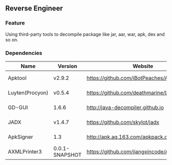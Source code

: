 ## Reverse Engineer

### Feature

Using third-party tools to decompile package like jar, aar, war, apk, dex and so on.

### Dependencies

| Name            | Version        | Website                                        | License    |
|-----------------|----------------|------------------------------------------------|------------|
| Apktool         | v2.9.2         | <https://github.com/iBotPeaches/Apktool>       | Apache 2.0 |
| Luyten(Procyon) | v0.5.4         | <https://github.com/deathmarine/Luyten>        | Apache 2.0 |
| GD-GUI          | 1.6.6          | <http://java-decompiler.github.io>             | GNU GPL v3 |
| JADX            | v1.4.7         | <https://github.com/skylot/jadx>               | Apache 2.0 |
| ApkSigner       | 1.3            | <http://apk.aq.163.com/apkpack.do#download>    | Apache 2.0 |
| AXMLPrinter3    | 0.0.1-SNAPSHOT | <https://github.com/jiangxincode/AXMLPrinter3> | Apache 2.0 |